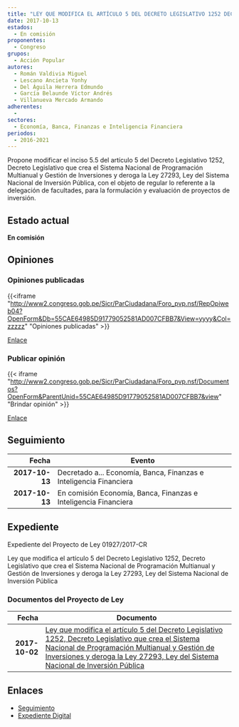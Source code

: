 ```yaml
---
title: "LEY QUE MODIFICA EL ARTÍCULO 5 DEL DECRETO LEGISLATIVO 1252 DECRETO LEGISLATIVO QUE CREA EL SISTEMA NACIONAL DE PROGRAMACIÓN MULTIANUAL Y GESTIÓN DE INVERSIONES Y DEROGA LA LEY 27293, LEY DEL SISTEMA NACIONAL DE INVERSIÓN PÚBLICA"
date: 2017-10-13
estados: 
  - En comisión
proponentes: 
  - Congreso
grupos: 
  - Acción Popular
autores: 
  - Román Valdivia Miguel
  - Lescano Ancieta Yonhy
  - Del Águila Herrera Edmundo
  - García Belaunde Víctor Andrés
  - Villanueva Mercado Armando
adherentes: 
  - 
sectores: 
  - Economía, Banca, Finanzas e Inteligencia Financiera
periodos: 
  - 2016-2021
---
```


Propone modificar el inciso 5.5 del artículo 5 del Decreto Legislativo 1252, Decreto Legislativo que crea el Sistema Nacional de Programación Multianual y Gestión de Inversiones y deroga la Ley 27293, Ley del Sistema Nacional de Inversión Pública, con el objeto de regular lo referente a la delegación de facultades, para la formulación y evaluación de proyectos de inversión.


## Estado actual

**En comisión**

## Opiniones

### Opiniones publicadas

{{<iframe "http://www2.congreso.gob.pe/Sicr/ParCiudadana/Foro_pvp.nsf/RepOpiweb04?OpenForm&Db=55CAE64985D91779052581AD007CFBB7&View=yyyy&Col=zzzzz" "Opiniones publicadas" >}}

[Enlace](http://www2.congreso.gob.pe/Sicr/ParCiudadana/Foro_pvp.nsf/RepOpiweb04?OpenForm&Db=55CAE64985D91779052581AD007CFBB7&View=yyyy&Col=zzzzz)
### Publicar opinión

{{< iframe "http://www2.congreso.gob.pe/Sicr/ParCiudadana/Foro_pvp.nsf/Documentos?OpenForm&ParentUnid=55CAE64985D91779052581AD007CFBB7&view" "Brindar opinión" >}}

[Enlace](http://www2.congreso.gob.pe/Sicr/ParCiudadana/Foro_pvp.nsf/Documentos?OpenForm&ParentUnid=55CAE64985D91779052581AD007CFBB7&view)

## Seguimiento

| Fecha | Evento |
|------:|--------|
| **2017-10-13** | Decretado a... Economía, Banca, Finanzas e Inteligencia Financiera|
| **2017-10-13** | En comisión Economía, Banca, Finanzas e Inteligencia Financiera|


## Expediente

Expediente del Proyecto de Ley 01927/2017-CR

Ley que modifica el artículo 5 del Decreto Legislativo 1252, Decreto Legislativo que crea el Sistema Nacional de Programación Multianual y Gestión de Inversiones y deroga la Ley 27293, Ley del Sistema Nacional de Inversión Pública


### Documentos del Proyecto de Ley

| Fecha | Documento |
|------:|--------|
| **2017-10-02** | [Ley que modifica el artículo 5 del Decreto Legislativo 1252, Decreto Legislativo que crea el Sistema Nacional de Programación Multianual y Gestión de Inversiones y deroga la Ley 27293, Ley del Sistema Nacional de Inversión Pública](http://www.leyes.congreso.gob.pe/Documentos/2016_2021/Proyectos_de_Ley_y_de_Resoluciones_Legislativas/PL0192720171002.pdf) |

## Enlaces 

- [Seguimiento](http://www2.congreso.gob.pe/Sicr/TraDocEstProc/CLProLey2016.nsf/f7fff46988ca05b1052578e100829cc7/0507141a2aa6816c052581ad007dff9c?OpenDocument)
- [Expediente Digital](http://www2.congreso.gob.pe/Sicr/TraDocEstProc/CLProLey2016.nsf/f7fff46988ca05b1052578e100829cc7/0507141a2aa6816c052581ad007dff9c?OpenDocument&Click=05257FB7005EB655.eb71d0cf91d8294e05256cdf006b5706/$Body/0.1C6C)
